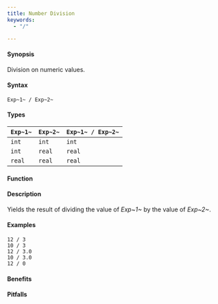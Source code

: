 ```yaml
---
title: Number Division
keywords:
  - "/"

---
```


#### Synopsis

Division on numeric values.

#### Syntax

`Exp~1~ / Exp~2~`

#### Types


| `Exp~1~`  |  `Exp~2~` | `Exp~1~ / Exp~2~`   |
| --- | --- | --- |
| `int`      |  `int`     | `int`                 |
| `int`      |  `real`    | `real`                |
| `real`     |  `real`    | `real`                |


#### Function

#### Description

Yields the result of dividing the value of _Exp~1~_ by the value of _Exp~2~_.

#### Examples

```rascal-shell,error
12 / 3
10 / 3
12 / 3.0
10 / 3.0
12 / 0
```

#### Benefits

#### Pitfalls

